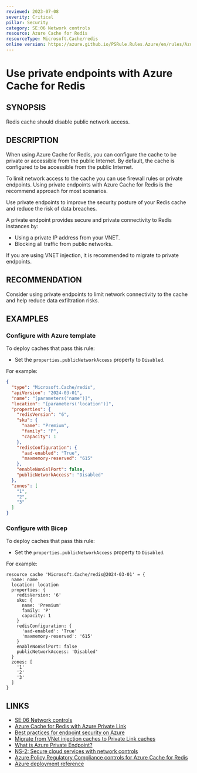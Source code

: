 ```yaml
---
reviewed: 2023-07-08
severity: Critical
pillar: Security
category: SE:06 Network controls
resource: Azure Cache for Redis
resourceType: Microsoft.Cache/redis
online version: https://azure.github.io/PSRule.Rules.Azure/en/rules/Azure.Redis.PublicNetworkAccess/
---
```


# Use private endpoints with Azure Cache for Redis

## SYNOPSIS

Redis cache should disable public network access.

## DESCRIPTION

When using Azure Cache for Redis, you can configure the cache to be private or accessible from the public Internet.
By default, the cache is configured to be accessible from the public Internet.

To limit network access to the cache you can use firewall rules or private endpoints.
Using private endpoints with Azure Cache for Redis is the recommend approach for most scenarios.

Use private endpoints to improve the security posture of your Redis cache and reduce the risk of data breaches.

A private endpoint provides secure and private connectivity to Redis instances by:

- Using a private IP address from your VNET.
- Blocking all traffic from public networks.

If you are using VNET injection, it is recommended to migrate to private endpoints.

## RECOMMENDATION

Consider using private endpoints to limit network connectivity to the cache and help reduce data exfiltration risks.

## EXAMPLES

### Configure with Azure template

To deploy caches that pass this rule:

- Set the `properties.publicNetworkAccess` property to `Disabled`.

For example:

```json
{
  "type": "Microsoft.Cache/redis",
  "apiVersion": "2024-03-01",
  "name": "[parameters('name')]",
  "location": "[parameters('location')]",
  "properties": {
    "redisVersion": "6",
    "sku": {
      "name": "Premium",
      "family": "P",
      "capacity": 1
    },
    "redisConfiguration": {
      "aad-enabled": "True",
      "maxmemory-reserved": "615"
    },
    "enableNonSslPort": false,
    "publicNetworkAccess": "Disabled"
  },
  "zones": [
    "1",
    "2",
    "3"
  ]
}
```

### Configure with Bicep

To deploy caches that pass this rule:

- Set the `properties.publicNetworkAccess` property to `Disabled`.

For example:

```bicep
resource cache 'Microsoft.Cache/redis@2024-03-01' = {
  name: name
  location: location
  properties: {
    redisVersion: '6'
    sku: {
      name: 'Premium'
      family: 'P'
      capacity: 1
    }
    redisConfiguration: {
      'aad-enabled': 'True'
      'maxmemory-reserved': '615'
    }
    enableNonSslPort: false
    publicNetworkAccess: 'Disabled'
  }
  zones: [
    '1'
    '2'
    '3'
  ]
}
```

<!-- external:avm avm/res/cache/redis publicNetworkAccess -->

## LINKS

- [SE:06 Network controls](https://learn.microsoft.com/azure/well-architected/security/networking)
- [Azure Cache for Redis with Azure Private Link](https://learn.microsoft.com/azure/azure-cache-for-redis/cache-private-link)
- [Best practices for endpoint security on Azure](https://learn.microsoft.com/azure/architecture/framework/security/design-network-endpoints)
- [Migrate from VNet injection caches to Private Link caches](https://learn.microsoft.com/azure/azure-cache-for-redis/cache-vnet-migration)
- [What is Azure Private Endpoint?](https://learn.microsoft.com/azure/private-link/private-endpoint-overview)
- [NS-2: Secure cloud services with network controls](https://learn.microsoft.com/security/benchmark/azure/baselines/azure-cache-for-redis-security-baseline#ns-2-secure-cloud-services-with-network-controls)
- [Azure Policy Regulatory Compliance controls for Azure Cache for Redis](https://learn.microsoft.com/azure/azure-cache-for-redis/security-controls-policy)
- [Azure deployment reference](https://learn.microsoft.com/azure/templates/microsoft.cache/redis)

